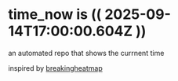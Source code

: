 # time_now is (( 2025-09-14T17:00:00.604Z ))

an automated repo that shows the currnent time

inspired by [breakingheatmap](https://github.com/breakingheatmap/breakingheatmap)